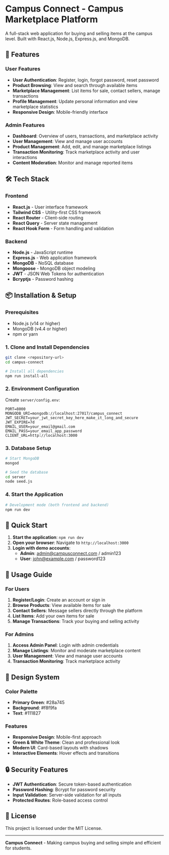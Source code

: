# Campus Connect - Campus Marketplace Platform

A full-stack web application for buying and selling items at the campus level. Built with React.js, Node.js, Express.js, and MongoDB.

## 🌟 Features

### User Features
- **User Authentication**: Register, login, forgot password, reset password
- **Product Browsing**: View and search through available items
- **Marketplace Management**: List items for sale, contact sellers, manage transactions
- **Profile Management**: Update personal information and view marketplace statistics
- **Responsive Design**: Mobile-friendly interface

### Admin Features
- **Dashboard**: Overview of users, transactions, and marketplace activity
- **User Management**: View and manage user accounts
- **Product Management**: Add, edit, and manage marketplace listings
- **Transaction Monitoring**: Track marketplace activity and user interactions
- **Content Moderation**: Monitor and manage reported items

## 🛠️ Tech Stack

### Frontend
- **React.js** - User interface framework
- **Tailwind CSS** - Utility-first CSS framework
- **React Router** - Client-side routing
- **React Query** - Server state management
- **React Hook Form** - Form handling and validation

### Backend
- **Node.js** - JavaScript runtime
- **Express.js** - Web application framework
- **MongoDB** - NoSQL database
- **Mongoose** - MongoDB object modeling
- **JWT** - JSON Web Tokens for authentication
- **Bcryptjs** - Password hashing

## 📦 Installation & Setup

### Prerequisites
- Node.js (v14 or higher)
- MongoDB (v4.4 or higher)
- npm or yarn

### 1. Clone and Install Dependencies
```bash
git clone <repository-url>
cd campus-connect

# Install all dependencies
npm run install-all
```

### 2. Environment Configuration

Create `server/config.env`:
```env
PORT=8000
MONGODB_URI=mongodb://localhost:27017/campus_connect
JWT_SECRET=your_jwt_secret_key_here_make_it_long_and_secure
JWT_EXPIRE=7d
EMAIL_USER=your_email@gmail.com
EMAIL_PASS=your_email_app_password
CLIENT_URL=http://localhost:3000
```

### 3. Database Setup
```bash
# Start MongoDB
mongod

# Seed the database
cd server
node seed.js
```

### 4. Start the Application
```bash
# Development mode (both frontend and backend)
npm run dev
```

## 🚀 Quick Start

1. **Start the application**: `npm run dev`
2. **Open your browser**: Navigate to `http://localhost:3000`
3. **Login with demo accounts**:
   - **Admin**: admin@campusconnect.com / admin123
   - **User**: john@example.com / password123

## 📱 Usage Guide

### For Users
1. **Register/Login**: Create an account or sign in
2. **Browse Products**: View available items for sale
3. **Contact Sellers**: Message sellers directly through the platform
4. **List Items**: Add your own items for sale
5. **Manage Transactions**: Track your buying and selling activity

### For Admins
1. **Access Admin Panel**: Login with admin credentials
2. **Manage Listings**: Monitor and moderate marketplace content
3. **User Management**: View and manage user accounts
4. **Transaction Monitoring**: Track marketplace activity

## 🎨 Design System

### Color Palette
- **Primary Green**: #28a745
- **Background**: #f8f9fa
- **Text**: #111827

### Features
- **Responsive Design**: Mobile-first approach
- **Green & White Theme**: Clean and professional look
- **Modern UI**: Card-based layouts with shadows
- **Interactive Elements**: Hover effects and transitions

## 🔒 Security Features

- **JWT Authentication**: Secure token-based authentication
- **Password Hashing**: Bcrypt for password security
- **Input Validation**: Server-side validation for all inputs
- **Protected Routes**: Role-based access control

## 📄 License

This project is licensed under the MIT License.

---

**Campus Connect** - Making campus buying and selling simple and efficient for students. 